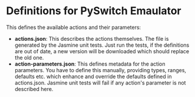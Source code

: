 # Definitions for PySwitch Emaulator

This defines the available actions and their parameters:

- **actions.json**: This describes the actions themselves. The file is generated by the Jasmine unit tests. Just run the tests, if the definitions are out of date, a new version will be downloaded which should replace the old one.
- **action-parameters.json**: This defines metadata for the action parameters. You have to define this manually, providing types, ranges, defaults etc. which enhance and override the defaults defined in actions.json. Jasmine unit tests will fail if any action's parameter is not described here.